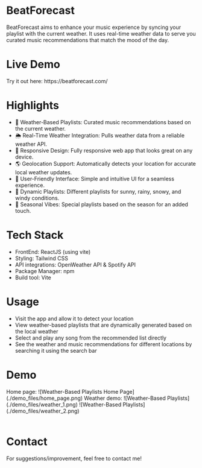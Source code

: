 <h1>BeatForecast</h1>
BeatForecast aims to enhance your music experience by syncing your playlist with the current weather. It uses real-time weather data to serve you curated music recommendations that match the mood of the day.

<h1>Live Demo</h1>
Try it out here: https://beatforecast.com/ <br/>

<h1>Highlights</h1>
<ul>
  <li>🎵 Weather-Based Playlists: Curated music recommendations based on the current weather.</li>
  <li>🌦 Real-Time Weather Integration: Pulls weather data from a reliable weather API.</li>
  <li>📱 Responsive Design: Fully responsive web app that looks great on any device.</li>
  <li>🌎 Geolocation Support: Automatically detects your location for accurate local weather updates.</li>
  <li>🎨 User-Friendly Interface: Simple and intuitive UI for a seamless experience.</li>
  <li>🌄 Dynamic Playlists: Different playlists for sunny, rainy, snowy, and windy conditions.</li>
  <li>🍂 Seasonal Vibes: Special playlists based on the season for an added touch.</li>
</ul>

<h1>Tech Stack</h1>
<ul>
  <li>FrontEnd: ReactJS (using vite)</li>
  <li>Styling: Tailwind CSS</li>
  <li>API integrations: OpenWeather API & Spotify API</li>
  <li>Package Manager: npm</li>
  <li>Build tool: Vite</li>
</ul>

<h1>Usage</h1>
<ul>
  <li>Visit the app and allow it to detect your location</li>
  <li>View weather-based playlists that are dynamically generated based on the local weather</li>
  <li>Select and play any song from the recommended list directly</li>
  <li>See the weather and music recommendations for different locations by searching it using the search bar</li>
</ul>

<h1>Demo</h1>
Home page:
![Weather-Based Playlists Home Page](./demo_files/home_page.png)
Weather demo:
![Weather-Based Playlists](./demo_files/weather_1.png)
![Weather-Based Playlists](./demo_files/weather_2.png)
<br/>
<br/>
<h1>Contact</h1>
For suggestions/improvement, feel free to contact me!
